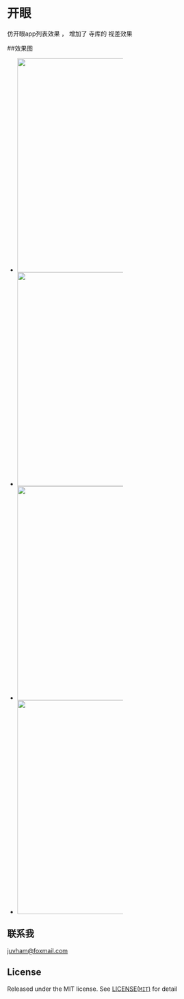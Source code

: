 # 开眼

仿开眼app列表效果 ，
增加了 寺库的 视差效果

##效果图

<ul style="width:100%;overflow:hidden;">
    <li style="float:left;margin-right:2%;width:49%;height:500;">
    <a>
        <img src="http://code.cocoachina.com/uploads/attachments/20160122/129297/dd9dd391527a23873e0d005dba4135b9.gif" height="500">
        </a>
    </li>
    <li style="float:left;margin-right:2%;width:49%;height:500;">
     <a>
        <img src="http://code.cocoachina.com/uploads/attachments/20160122/129297/72d468015d45c593a83231ce3ade7468.gif" height="500">
           </a>
    </li>
    <li style="float:left;margin-right:2%;width:49%;height:500;">
     <a>
        <img src="http://code.cocoachina.com/uploads/attachments/20160122/129297/625f0518744ef301b440abe6a03f8822.gif" height="500">
         </a>
    </li>
   <li style="float:left;margin-right:2%;width:49%;height:500;">
    <a>
        <img src="http://code.cocoachina.com/uploads/attachments/20160122/129297/b3035cbd5b74d7e1365d040ed486873f.gif" height="500">
         </a>
    </li>
</ul>

## 联系我

juvham@foxmail.com

## License

Released under the MIT license. See [LICENSE(`MIT`)](https://github.com/juvham/OneMoreThing/blob/master/LICENSE "MIT License") for detail
